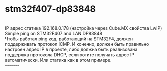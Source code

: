 # stm32f407-dp83848 <br>
<br>
IP адрес статика 192.168.0.178 (настройка через Cube.MX свойства LwIP)<br>
Simple ping on STM32F407 and LAN DP83848<br>
Чтобы работал ping код, работающий на STM32F4, должен поддерживать протокол ICMP.
И конечно, должен быть правильно настроен адрес IP в проекте, либо должна быть реализована поддержка протокола DHCP,
если хотите получать адрес IP автоматически. Или статика как в этом примере.<br>
-------
